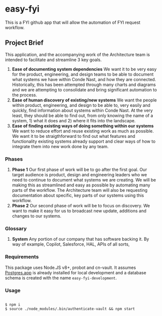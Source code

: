 # easy-fyi

This is a FYI github app that will allow the automation of FYI request workflow.

## Project Brief

This application, and the accompanying work of the Architecture team is intended to facilitate and streamline 3 key goals. 

1. **Ease of documenting system dependencies**
We want it to be very easy for the product, engineering, and design teams to be able to document what systems we have within Conde Nast, and how they are connected. Historically, this has been attempted through many charts and diagrams and we are attempting to consolidate and bring significant automation to the process. 
2. **Ease of human discovery of existing/new systems**
We want the people within product, engineering, and design to be able to, very easily and quickly, find information about systems within Conde Nast. At the very least, they should be able to find out, from only knowing the name of a system, 1) what it does and 2) where it fits into the landscape. 
3. **Ease of finding existing ways of doing something within our systems**
We want to reduce effort and reuse existing work as much as possible. We want it to be straigthforward to find out what features and functionality existing systems already support and clear ways of how to integrate them into new work done by any team. 

### Phases

1. **Phase 1**
Our first phase of work will be to go after the first goal. Our target audience is product, design and engineering leaders who we need to continue to document what systems we are creating. We will be making this as streamlined and easy as possible by automating many parts of the workflow. The Architecture team will also be requesting documentation about specific, key parts of our systems using this workflow. 
2. **Phase 2**
Our second phase of work will be to focus on discovery. We want to make it easy for us to broadcast new update, additions and changes to our systems. 

### Glossary

1. **System**
Any portion of our company that has software backing it. By way of example, Copilot, Salesforce, HAL, APIs of all sorts, 

### Requirements

This package uses Node.JS v8+, probot and cn-vault. It assumes [Postgres.app](https://postgresapp.com/) is already installed for local development and a database schema is created with the name `easy-fyi-development`. 


### Usage

```shell

$ npm i
$ source ./node_modules/.bin/authenticate-vault && npm start

```


